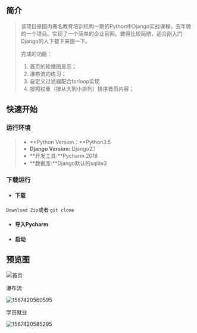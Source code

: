 ## 简介

> 该项目是国内著名教育培训机构一期的Python中Django实战课程，去年做的一个项目。实现了一个简单的企业官网。做得比较简陋，适合刚入门Django的人下载下来跑一下。
>
> 完成的功能：
>
> 1. 首页的轮播图显示；
> 2. 瀑布流的练习；
> 3. 自定义过滤器配合forloop实现
> 4. 按照权重（按从大到小排列）排序首页内容；

## 快速开始

### 运行环境

> - **Python Version：**Python3.5
> - **Django Version:** Django2.1
> - **开发工具:**Pycharm 2018
> - **数据库:**Django默认的sqlite3

### 下载运行

- #### 下载

`Download Zip`或者 `git clone`

> 

- #### 导入Pycharm

- #### 启动

## 预览图

![首页](E:\Python\DjangoProject\images\1567420535201.png)

瀑布流

![1567420560595](E:\Python\DjangoProject\images\1567420560595.png)

学员就业

![1567420585295](E:\Python\DjangoProject\images\1567420585295.png)
